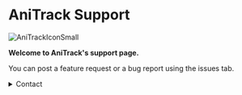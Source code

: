 # AniTrack Support
![AniTrackIconSmall](https://user-images.githubusercontent.com/77489948/161390767-b3ffef4e-1981-4e41-aff4-aa869b6e66b3.png)


**Welcome to AniTrack's support page.**

You can post a feature request or a bug report using the issues tab.

<details>
  <summary>Contact</summary>
  
  For further issues concerning the app, please use the email below for contact.
  
**anitrackapp@gmail.com**
  
</details>
